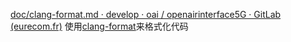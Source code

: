 
[doc/clang-format.md · develop · oai / openairinterface5G · GitLab (eurecom.fr)](https://gitlab.eurecom.fr/oai/openairinterface5g/-/blob/develop/doc/clang-format.md)
使用[clang-format](https://clang.llvm.org/docs/ClangFormat.html)来格式化代码